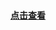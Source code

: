 # <a href="https://hch433.github.io/manageSystem/#/manage/project_list" target="_black" style="font-size:14px">点击查看</a>
